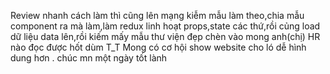 Review nhanh cách làm thì cũng lên mạng kiễm mẫu làm theo,chia mẫu component ra mà làm,làm redux linh hoạt props,state các thứ,rồi củng load dữ liệu data lên,rồi kiếm mấy mẫu thư viện đẹp chèn vào
mong anh(chị) HR nào đọc được hốt dùm T_T
Mong có cơ hội show website cho ló dễ hình dung hơn .
chúc mn một ngày tốt lành
